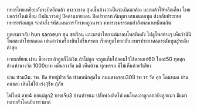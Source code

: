 ทหารไทยเหยียบกับระบิดอีกแล้ว ขาขวาขาด
ฮุนเซ็นอ้างว่าเป็นระเบิดตกค้าง บอกแล้วให้หลีกเลี่ยง
ไทยบอกว่าใหม่เอี่ยม ยังมันวาวอยู่
ปิดด่านชายแดน
ปิดปราสาท
กัมพูชา เสนอแลกทูต ส่งกลับประเทศ
ทหารพร้อมบุก รอคำสั่ง รหัสแผนการจักรพงภูวนารถ
ทหารเขมรระดมกำลังพลมาเหมือนกัน

ทูตเขมรกลับ hun saroeun ฮุน ซาเรือน และมาด่าไทย แต่มาลบโพสทีหลัง
ไปดูโพสต่างๆ เห็นว่ามีนีโพสละด่าไทยตลอด เช่นด่าว่าเครื่องบินไม่ขึ้นหรอก 
เรียกทูตไทยกลับ
เขมรประกาศลดระดับทูตสู่ระดับต่ำสุด

หวยเกษียน ผ่าน
ซื้อหวย ถ้าถูกก็ได้เงิน ถ้าไม่ถูก จะถูกเก็บไปออมไว้ใช้ตอนแก่60 ใบละ50 ทุกศุก ล้านห้านางวัล 1000บาท หมื่นรางวัล
มติ เห็นด้วน ทุกพรรค มีไม้เห็นด้วย1เสียง

น่าน ท่วม3ม. รพ. ปิด ย้ายผู้ป่วยวัด ท่วมหนักสุดใน
ถนนขาดรอบ30ปี รพ รร วัด คุก โดนหมด บ้านคนชลา เดินไม่ได้
เร่งกุ้ชีพ กุ้ภัย


ไฟไหม้ ตาย4 พ่อแม่ลูก2 บาดเจ็บ3 บ้านทำขนม ปลั้กพ่วงติดไฟ
คนโหดเอาลูกดอกยิงลูกแมว มีแมวหลายตัวโดนยิง ยาวมาก